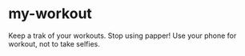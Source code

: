 my-workout
==========

Keep a trak of your workouts. Stop using papper! Use your phone for workout, not to take selfies.
